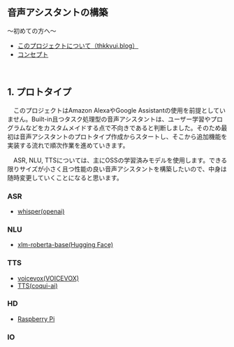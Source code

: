 ## **音声アシスタントの構築**

〜初めての方へ〜
- [このプロジェクトについて（thkkvui.blog）](https://thkkvui.blog/2023/04/19/post7/)
- [コンセプト](https://github.com/thkkvui/Deploy_my_VUI)

&emsp;

## **1. プロトタイプ**

　このプロジェクトはAmazon AlexaやGoogle Assistantの使用を前提としていません。Built-in且つタスク処理型の音声アシスタントは、ユーザー学習やプログラムなどをカスタムメイドする点で不向きであると判断しました。そのため最初は音声アシスタントのプロトタイプ作成からスタートし、そこから追加機能を実装する流れで順次作業を進めていきます。

　ASR, NLU, TTSについては、主にOSSの学習済みモデルを使用します。できる限りサイズが小さく且つ性能の良い音声アシスタントを構築したいので、中身は随時変更していくことになると思います。

### ASR
 - [whisper(openai)](https://github.com/openai/whisper)

### NLU
 - [xlm-roberta-base(Hugging Face)](https://huggingface.co/xlm-roberta-base)

### TTS
 - [voicevox(VOICEVOX)](https://github.com/VOICEVOX/voicevox)
 - [TTS(coqui-ai)](https://github.com/coqui-ai/TTS)

### HD
 - [Raspberry Pi](https://www.raspberrypi.com)

### IO

&emsp;
